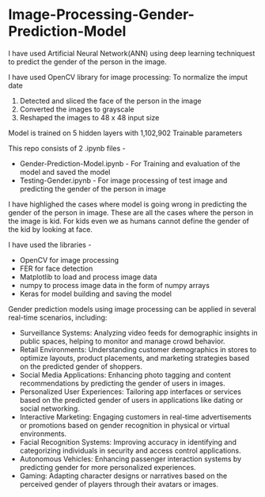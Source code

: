 # Image-Processing-Gender-Prediction-Model

I have used Artificial Neural Network(ANN) using deep learning techniquest to predict the gender of the person in the image.

I have used OpenCV library for image processing:
To normalize the imput date
1) Detected and sliced the face of the person in the image
2) Converted the images to grayscale
3) Reshaped the images to 48 x 48 input size

Model is trained on 5 hidden layers with 1,102,902 Trainable parameters

This repo consists of 2 .ipynb files -
- Gender-Prediction-Model.ipynb - For Training and evaluation of the model and saved the model
- Testing-Gender.ipynb - For image processing of test image and predicting the gender of the person in image

I have highlighed the cases where model is going wrong in predicting the gender of the person in image. These are all the cases where the person in the image is kid. For kids even we as humans cannot define the gender of the kid by looking at face.

I have used the libraries -
- OpenCV for image processing
- FER for face detection
- Matplotlib to load and process image data
- numpy to process image data in the form of numpy arrays
- Keras for model building and saving the model

Gender prediction models using image processing can be applied in several real-time scenarios, including:
- Surveillance Systems: Analyzing video feeds for demographic insights in public spaces, helping to monitor and manage crowd behavior.
- Retail Environments: Understanding customer demographics in stores to optimize layouts, product placements, and marketing strategies based on the predicted gender of shoppers.
- Social Media Applications: Enhancing photo tagging and content recommendations by predicting the gender of users in images.
- Personalized User Experiences: Tailoring app interfaces or services based on the predicted gender of users in applications like dating or social networking.
- Interactive Marketing: Engaging customers in real-time advertisements or promotions based on gender recognition in physical or virtual environments.
- Facial Recognition Systems: Improving accuracy in identifying and categorizing individuals in security and access control applications.
- Autonomous Vehicles: Enhancing passenger interaction systems by predicting gender for more personalized experiences.
- Gaming: Adapting character designs or narratives based on the perceived gender of players through their avatars or images.
